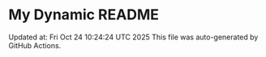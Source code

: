 # My Dynamic README
Updated at: Fri Oct 24 10:24:24 UTC 2025
This file was auto-generated by GitHub Actions.
